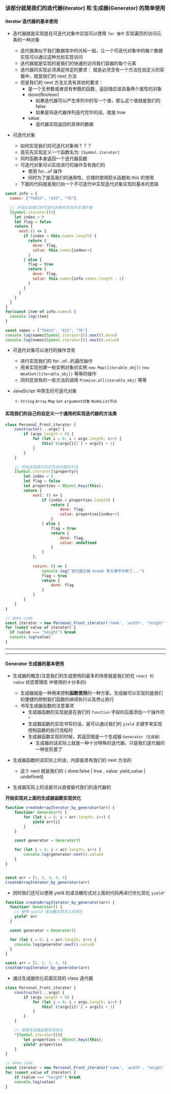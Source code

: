 ### 该部分就是我们的迭代器(iterator) 和 生成器(Generator) 的简单使用


#### iterator 迭代器的基本使用
* 迭代器就是实现是在可迭代对象中实现可以使用 `for 循环` 实现遍历的访问元素的一种对象
  * 迭代器类似于我们数据库中的光标一般，让一个可迭代对象中的每个数据实现可以通过这种光标实现访问
  * 迭代器就是实现的是我们的快速的访问我们容器的每个元素
  * 迭代器的实现必须满足特定的要求： 就是必须含有一个方法在自定义的容器中，就是我们的 next 方法
  * 但是我们的 next 方法又具有其他的要求：
    * 是一个无参数或者说有参数的函数，返回值应该具备两个属性的对象
    * done(Boolean)
      * 如果迭代器可以产生序列中的写一个值，那么这个值就是我们的 false
      * 如果是将迭代器序列迭代完毕的话，就是 true
    * value
      * 迭代器实现返回的具体的数据

* 可迭代对象
  * 如何实现我们的可迭代对象呐？？？
  * 首先先实现定义一个函数名为: `[Symbol.iterator]`
  * 同时函数本身返回一个迭代器函数
  * 可迭代对象可以实现进行的操作含有我们的
    * 使用 for...of 操作
    * 同时为了提高我们的通用性，合理的使用箭头函数和 this 的使用
  * 下面的代码就是我们向一个不可迭代中实现迭代对象实现的基本的思路
```javascript
const info = {
  names: ["76433", "433", "76"],

  // 开始实现我们的可迭代对象的实现的关键步骤
  [Symbol.iterator](){
    let index = 0
    let flag = false
    return {
      next:() => {
        if (index < this.names.length) {
          return {
            done: flag,
            value: this.names[index++]
          }
        } else {
          flag = true
          return {
            done: flag,
            value: this.names[info.names.length - 1]
          }
        }
      }
    }
  }
}
for(const item of info.names) {
  console.log(item)
}

const names = ["76433", "433", "76"]
console.log(names[Symbol.iterator]().next().done)
console.log(names[Symbol.iterator]().next().value)
```

* 可迭代对象可以进行的操作含有
  * 进行实现我们的 for...of...的遍历操作
  * 用来实现创建一些实例对象的实例 `new Map([iterable_obj])` `new WeakSet([iterable_obj])` 等等的操作
  * 同时还具有的一些方法的调用 `Promise.all(iterable_obj)` 等等  

* JavaScript 中原生的可迭代对象
  * `String` `Array` `Map` `Set` `argument对象` `NodeList节点`

#### 实现我们的自己的自定义一个通用的实现迭代器的方法类
```javascript
class Personal_Front_iterator {
    constructor(...args) {
        if (args.length > 0) {
            for (let i = 0; i < args.length; i++) {
                this[`${args[i]}`] = args[i + 1]
            }
        }
    }

    // 开始实现我们的实现迭代器的方法
    [Symbol.iterator](property){
        let index = 0
        let flag = false
        let properties = Object.keys(this);
        return {
            next: () => {
                if (index < properties.length) {
                    return {
                        done: flag,
                        value: properties[index++]
                    }
                } else {
                    flag = true
                    return {
                        done: flag,
                        value: undefined
                    }
                }
            },
            
            return: () => {
                console.log("迭代器已被 break 等关键字中断了...")
                flag = true
                return {
                    done: flag
                }
            }
        }
    }
}

// demo code
const iterator = new Personal_Front_iterator('name', 'width', 'height', 18);
for (const value of iterator) {
  if (value === "height") break
  console.log(value)
}
```

***
***

#### Generator 生成器的基本使用
* 生成器的概念(注意我们的生成使用的最多的场景就是我们的在 `react 的 redux` 状态管理库 中使用的十分多的)
  * 生成器就是一种用来控制**函数使用**的一种方案，生成器可以实现的是我们的便捷的控制我们函数的继续执行以及停止执行
  * 书写生成器函数的注意事项
    * 生成器函数的实现就是在我们的 `function` 字段的后面添加一个操作符 `*`
    * 生成器函数的实现书写的话，是可以通过我们的 `yield` 关键字来实现控制函数的执行流程的
    * 生成器函数实现的时候，其返回值是一个生成器 `Generator（生成器）`
      * 生成器的话实际上就是一种十分特殊的迭代器，只是我们迭代器的一种变形罢了


* 生成器函数的话实际上的话，内部是具有我们的 next 方法的
  * 这个 next 就是我们的 { done:false | true , value: yield_value | undefined}


* 生成器实际上的话是可以直接替代我们的迭代器的

**开始实现对上面的生成器函数实现优化**

```javascript
function createArrayIterator_by_generator(arr) {
    function* Generator() {
        for (let i = 0; i < arr.length; i++) {
            yield arr[i]
        }
    }

    const generator = Generator()

    for (let i = 0; i < arr.length; i++) {
        console.log(generator.next().value)
    }
}


const arr = [1, 2, 3, 4, 5]
createArrayIterator_by_generator(arr)
```

* 同时我们还可以使用 yield 的语法糖形式对上面的代码再进行优化简化 `yield*`
```javascript
function createArrayIterator_by_generator(arr) {
  function* Generator() {
    // 使用 yield 语法糖实现深入的简化
    yield* arr
  }

  const generator = Generator()

  for (let i = 0; i < arr.length; i++) {
    console.log(generator.next().value)
  }
}

const arr = [1, 2, 3, 4, 5]
createArrayIterator_by_generator(arr)
```

* 通过生成器优化前面实现的 class 迭代器
```javascript
class Personal_Front_iterator {
    constructor(...args) {
        if (args.length > 0) {
            for (let i = 0; i < args.length; i++) {
                this[`${args[i]}`] = args[i + 1]
            }
        }
    }

    // 使用生成器函数实现优化
    *[Symbol.iterator](){
        let properties = Object.keys(this);
        yield* properties
    }
}

// demo code
const iterator = new Personal_Front_iterator('name', 'width', 'height', 18);
for (const value of iterator) {
    if (value === "height") break
    console.log(value)
}
```